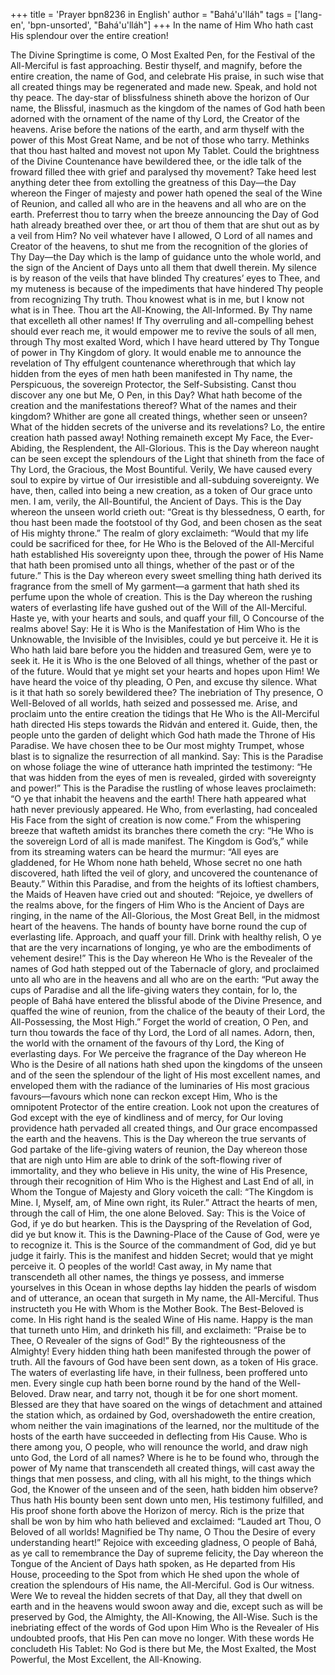 +++
title = 'Prayer bpn8236 in English'
author = "Bahá'u'lláh"
tags = ['lang-en', 'bpn-unsorted', "Bahá'u'lláh"]
+++
In the name of Him Who hath cast His splendour over the entire creation!

The Divine Springtime is come, O Most Exalted Pen, for the Festival of the All-Merciful is fast approaching. Bestir thyself, and magnify, before the entire creation, the name of God, and celebrate His praise, in such wise that all created things may be regenerated and made new. Speak, and hold not thy peace. The day-star of blissfulness shineth above the horizon of Our name, the Blissful, inasmuch as the kingdom of the names of God hath been adorned with the ornament of the name of thy Lord, the Creator of the heavens. Arise before the nations of the earth, and arm thyself with the power of this Most Great Name, and be not of those who tarry.
Methinks that thou hast halted and movest not upon My Tablet. Could the brightness of the Divine Countenance have bewildered thee, or the idle talk of the froward filled thee with grief and paralysed thy movement? Take heed lest anything deter thee from extolling the greatness of this Day—the Day whereon the Finger of majesty and power hath opened the seal of the Wine of Reunion, and called all who are in the heavens and all who are on the earth. Preferrest thou to tarry when the breeze announcing the Day of God hath already breathed over thee, or art thou of them that are shut out as by a veil from Him?
No veil whatever have I allowed, O Lord of all names and Creator of the heavens, to shut me from the recognition of the glories of Thy Day—the Day which is the lamp of guidance unto the whole world, and the sign of the Ancient of Days unto all them that dwell therein. My silence is by reason of the veils that have blinded Thy creatures’ eyes to Thee, and my muteness is because of the impediments that have hindered Thy people from recognizing Thy truth. Thou knowest what is in me, but I know not what is in Thee. Thou art the All-Knowing, the All-Informed. By Thy name that excelleth all other names! If Thy overruling and all-compelling behest should ever reach me, it would empower me to revive the souls of all men, through Thy most exalted Word, which I have heard uttered by Thy Tongue of power in Thy Kingdom of glory. It would enable me to announce the revelation of Thy effulgent countenance wherethrough that which lay hidden from the eyes of men hath been manifested in Thy name, the Perspicuous, the sovereign Protector, the Self-Subsisting.
Canst thou discover any one but Me, O Pen, in this Day? What hath become of the creation and the manifestations thereof? What of the names and their kingdom? Whither are gone all created things, whether seen or unseen? What of the hidden secrets of the universe and its revelations? Lo, the entire creation hath passed away! Nothing remaineth except My Face, the Ever-Abiding, the Resplendent, the All-Glorious.
This is the Day whereon naught can be seen except the splendours of the Light that shineth from the face of Thy Lord, the Gracious, the Most Bountiful. Verily, We have caused every soul to expire by virtue of Our irresistible and all-subduing sovereignty. We have, then, called into being a new creation, as a token of Our grace unto men. I am, verily, the All-Bountiful, the Ancient of Days.
This is the Day whereon the unseen world crieth out: “Great is thy blessedness, O earth, for thou hast been made the footstool of thy God, and been chosen as the seat of His mighty throne.” The realm of glory exclaimeth: “Would that my life could be sacrificed for thee, for He Who is the Beloved of the All-Merciful hath established His sovereignty upon thee, through the power of His Name that hath been promised unto all things, whether of the past or of the future.” This is the Day whereon every sweet smelling thing hath derived its fragrance from the smell of My garment—a garment that hath shed its perfume upon the whole of creation. This is the Day whereon the rushing waters of everlasting life have gushed out of the Will of the All-Merciful. Haste ye, with your hearts and souls, and quaff your fill, O Concourse of the realms above!
Say: He it is Who is the Manifestation of Him Who is the Unknowable, the Invisible of the Invisibles, could ye but perceive it. He it is Who hath laid bare before you the hidden and treasured Gem, were ye to seek it. He it is Who is the one Beloved of all things, whether of the past or of the future. Would that ye might set your hearts and hopes upon Him!
We have heard the voice of thy pleading, O Pen, and excuse thy silence. What is it that hath so sorely bewildered thee?
The inebriation of Thy presence, O Well-Beloved of all worlds, hath seized and possessed me.
Arise, and proclaim unto the entire creation the tidings that He Who is the All-Merciful hath directed His steps towards the Ridván and entered it. Guide, then, the people unto the garden of delight which God hath made the Throne of His Paradise. We have chosen thee to be Our most mighty Trumpet, whose blast is to signalize the resurrection of all mankind.
Say: This is the Paradise on whose foliage the wine of utterance hath imprinted the testimony: “He that was hidden from the eyes of men is revealed, girded with sovereignty and power!” This is the Paradise the rustling of whose leaves proclaimeth: “O ye that inhabit the heavens and the earth! There hath appeared what hath never previously appeared. He Who, from everlasting, had concealed His Face from the sight of creation is now come.” From the whispering breeze that wafteth amidst its branches there cometh the cry: “He Who is the sovereign Lord of all is made manifest. The Kingdom is God’s,” while from its streaming waters can be heard the murmur: “All eyes are gladdened, for He Whom none hath beheld, Whose secret no one hath discovered, hath lifted the veil of glory, and uncovered the countenance of Beauty.”
Within this Paradise, and from the heights of its loftiest chambers, the Maids of Heaven have cried out and shouted: “Rejoice, ye dwellers of the realms above, for the fingers of Him Who is the Ancient of Days are ringing, in the name of the All-Glorious, the Most Great Bell, in the midmost heart of the heavens. The hands of bounty have borne round the cup of everlasting life. Approach, and quaff your fill. Drink with healthy relish, O ye that are the very incarnations of longing, ye who are the embodiments of vehement desire!”
This is the Day whereon He Who is the Revealer of the names of God hath stepped out of the Tabernacle of glory, and proclaimed unto all who are in the heavens and all who are on the earth: “Put away the cups of Paradise and all the life-giving waters they contain, for lo, the people of Bahá have entered the blissful abode of the Divine Presence, and quaffed the wine of reunion, from the chalice of the beauty of their Lord, the All-Possessing, the Most High.”
Forget the world of creation, O Pen, and turn thou towards the face of thy Lord, the Lord of all names. Adorn, then, the world with the ornament of the favours of thy Lord, the King of everlasting days. For We perceive the fragrance of the Day whereon He Who is the Desire of all nations hath shed upon the kingdoms of the unseen and of the seen the splendour of the light of His most excellent names, and enveloped them with the radiance of the luminaries of His most gracious favours—favours which none can reckon except Him, Who is the omnipotent Protector of the entire creation.
Look not upon the creatures of God except with the eye of kindliness and of mercy, for Our loving providence hath pervaded all created things, and Our grace encompassed the earth and the heavens. This is the Day whereon the true servants of God partake of the life-giving waters of reunion, the Day whereon those that are nigh unto Him are able to drink of the soft-flowing river of immortality, and they who believe in His unity, the wine of His Presence, through their recognition of Him Who is the Highest and Last End of all, in Whom the Tongue of Majesty and Glory voiceth the call: “The Kingdom is Mine. I, Myself, am, of Mine own right, its Ruler.”
Attract the hearts of men, through the call of Him, the one alone Beloved. Say: This is the Voice of God, if ye do but hearken. This is the Dayspring of the Revelation of God, did ye but know it. This is the Dawning-Place of the Cause of God, were ye to recognize it. This is the Source of the commandment of God, did ye but judge it fairly. This is the manifest and hidden Secret; would that ye might perceive it. O peoples of the world! Cast away, in My name that transcendeth all other names, the things ye possess, and immerse yourselves in this Ocean in whose depths lay hidden the pearls of wisdom and of utterance, an ocean that surgeth in My name, the All-Merciful. Thus instructeth you He with Whom is the Mother Book.
The Best-Beloved is come. In His right hand is the sealed Wine of His name. Happy is the man that turneth unto Him, and drinketh his fill, and exclaimeth: “Praise be to Thee, O Revealer of the signs of God!” By the righteousness of the Almighty! Every hidden thing hath been manifested through the power of truth. All the favours of God have been sent down, as a token of His grace. The waters of everlasting life have, in their fullness, been proffered unto men. Every single cup hath been borne round by the hand of the Well-Beloved. Draw near, and tarry not, though it be for one short moment.
Blessed are they that have soared on the wings of detachment and attained the station which, as ordained by God, overshadoweth the entire creation, whom neither the vain imaginations of the learned, nor the multitude of the hosts of the earth have succeeded in deflecting from His Cause. Who is there among you, O people, who will renounce the world, and draw nigh unto God, the Lord of all names? Where is he to be found who, through the power of My name that transcendeth all created things, will cast away the things that men possess, and cling, with all his might, to the things which God, the Knower of the unseen and of the seen, hath bidden him observe? Thus hath His bounty been sent down unto men, His testimony fulfilled, and His proof shone forth above the Horizon of mercy. Rich is the prize that shall be won by him who hath believed and exclaimed: “Lauded art Thou, O Beloved of all worlds! Magnified be Thy name, O Thou the Desire of every understanding heart!”
Rejoice with exceeding gladness, O people of Bahá, as ye call to remembrance the Day of supreme felicity, the Day whereon the Tongue of the Ancient of Days hath spoken, as He departed from His House, proceeding to the Spot from which He shed upon the whole of creation the splendours of His name, the All-Merciful. God is Our witness. Were We to reveal the hidden secrets of that Day, all they that dwell on earth and in the heavens would swoon away and die, except such as will be preserved by God, the Almighty, the All-Knowing, the All-Wise.
Such is the inebriating effect of the words of God upon Him Who is the Revealer of His undoubted proofs, that His Pen can move no longer. With these words He concludeth His Tablet: No God is there but Me, the Most Exalted, the Most Powerful, the Most Excellent, the All-Knowing.
